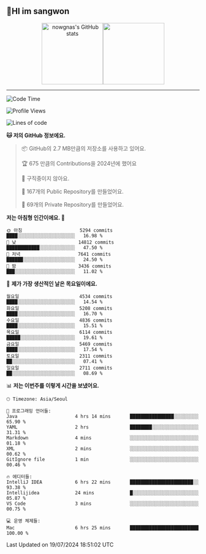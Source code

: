 ## 🤸HI im sangwon
<!--
<img src="https://github-profile-summary-cards.vercel.app/api/cards/profile-details?username=nowgnas&theme=dracula" />
-->

<div align="center">
    <p class="has-line-data" data-line-start="7" data-line-end="9"><img height="160px" src="https://github-readme-stats.vercel.app/api?username=nowgnas&amp;show_icons=true&amp;theme=material-palenight" alt="nowgnas's GitHub stats" /><img height="160px" src="https://github-readme-streak-stats.herokuapp.com/?user=nowgnas&theme=material-palenight&ring=7E6BC4&currStreakLabel=7E6BC4&fire=C79ECF" /></a></p>
</div>
<!-- <a href="#">
  <img src="https://github-readme-stats.vercel.app/api?username=nowgnas&theme=calm&show_icons=true" height='200px'>
</a><br>
<a href="#">
  <img src="https://github-readme-stats.vercel.app/api/top-langs/?username=nowgnas&theme=calm&exclude_repo=Jagi,assignment&layout=compact" height='200px'>
  <img src='http://mazassumnida.wtf/api/v2/generate_badge?boj=leo503801' height='200px'>
</a> -->

<hr>

<!--START_SECTION:waka-->
![Code Time](http://img.shields.io/badge/Code%20Time-4%2C323%20hrs%2011%20mins-blue)

![Profile Views](http://img.shields.io/badge/Profile%20Views-0-blue)

![Lines of code](https://img.shields.io/badge/%EC%A0%80%EB%8A%94%20%EC%97%AC%ED%83%9C%EA%B9%8C%EC%A7%80%20-25.9%20million%20%EC%A4%84%EC%9D%98%20%EC%BD%94%EB%93%9C%EB%A5%BC%20%EC%9E%91%EC%84%B1%ED%96%88%EC%96%B4%EC%9A%94.-blue)

**🐱 저의 GitHub 정보에요.** 

> 📦 GitHub의 2.7 MB만큼의 저장소를 사용하고 있어요. 
 > 
> 🏆 675 만큼의 Contributions을 2024년에 했어요
 > 
> 🚫 구직중이지 않아요.
 > 
> 📜 167개의 Public Repository를 만들었어요. 
 > 
> 🔑 69개의 Private Repository를 만들었어요. 
 > 
**저는 아침형 인간이에요. 🐤** 

```text
🌞 아침                     5294 commits        ████░░░░░░░░░░░░░░░░░░░░░   16.98 % 
🌆 낮　                     14812 commits       ████████████░░░░░░░░░░░░░   47.50 % 
🌃 저녁                     7641 commits        ██████░░░░░░░░░░░░░░░░░░░   24.50 % 
🌙 밤　                     3436 commits        ███░░░░░░░░░░░░░░░░░░░░░░   11.02 % 
```
📅 **제가 가장 생산적인 날은 목요일이에요.** 

```text
월요일                      4534 commits        ████░░░░░░░░░░░░░░░░░░░░░   14.54 % 
화요일                      5208 commits        ████░░░░░░░░░░░░░░░░░░░░░   16.70 % 
수요일                      4836 commits        ████░░░░░░░░░░░░░░░░░░░░░   15.51 % 
목요일                      6114 commits        █████░░░░░░░░░░░░░░░░░░░░   19.61 % 
금요일                      5469 commits        ████░░░░░░░░░░░░░░░░░░░░░   17.54 % 
토요일                      2311 commits        ██░░░░░░░░░░░░░░░░░░░░░░░   07.41 % 
일요일                      2711 commits        ██░░░░░░░░░░░░░░░░░░░░░░░   08.69 % 
```


📊 **저는 이번주를 이렇게 시간을 보냈어요.** 

```text
🕑︎ Timezone: Asia/Seoul

💬 프로그래밍 언어들: 
Java                     4 hrs 14 mins       ████████████████░░░░░░░░░   65.90 % 
YAML                     2 hrs               ████████░░░░░░░░░░░░░░░░░   31.31 % 
Markdown                 4 mins              ░░░░░░░░░░░░░░░░░░░░░░░░░   01.18 % 
XML                      2 mins              ░░░░░░░░░░░░░░░░░░░░░░░░░   00.62 % 
GitIgnore file           1 min               ░░░░░░░░░░░░░░░░░░░░░░░░░   00.46 % 

🔥 에디터들: 
IntelliJ IDEA            6 hrs 22 mins       ███████████████████████░░   93.38 % 
Intellijidea             24 mins             █░░░░░░░░░░░░░░░░░░░░░░░░   05.87 % 
VS Code                  3 mins              ░░░░░░░░░░░░░░░░░░░░░░░░░   00.75 % 

💻 운영 체제들: 
Mac                      6 hrs 25 mins       █████████████████████████   100.00 % 
```


 Last Updated on 19/07/2024 18:51:02 UTC
<!--END_SECTION:waka-->

<!-- <div align="center">
  <h2>⌨️Languages and Tools⌨️</h2>
  <div align=flex>
    <img height="25px" src="https://img.shields.io/badge/Python-3776AB?style=flat&amp;logo=Python&amp;logoColor=white" alt="Python Badge">
    <img height="25px" src="https://img.shields.io/badge/Javascript-F7DF1E?style=flat&amp;logo=Javascript&amp;logoColor=white" alt="Python Badge">
  </div>

  <div>
  <img height="25px" src="https://img.shields.io/badge/Express-000000?style=flat&amp;logo=Express&amp;logoColor=white" alt="Python Badge">
  <img height="25px" src="https://img.shields.io/badge/Node js-339933?style=flat&amp;logo=Node.js&amp;logoColor=white" alt="Python Badge">
  <img height="25px" src="https://img.shields.io/badge/MongoDB-47A248?style=flat&amp;logo=MongoDB&amp;logoColor=white" alt="Python Badge">
  <img height="25px" src="https://img.shields.io/badge/React-61DAFB?style=flat&amp;logo=React&amp;logoColor=white" alt="Python Badge">
   <img height="25px" src="https://img.shields.io/badge/TensorFlow-FF6F00?style=flat&amp;logo=TensorFlow&amp;logoColor=white" alt="Python Badge">
  </div>
  <div>
  <img height="25px" src="https://img.shields.io/badge/Visual Studio Code-007ACC?style=flat&amp;logo=Visual Studio Code&amp;logoColor=white" alt="Python Badge">
  <img height="25px" src="https://img.shields.io/badge/Ubuntu-E95420?style=flat&amp;logo=Ubuntu&amp;logoColor=white" alt="Python Badge">
  </div>
</div>
<br> -->
<!--
<h2 align=center>⌨️Languages and Tools⌨️</h2>
<div>
  <div style='float:left; margin-right:30px; width:200px'>
  <h3>🎈Languages🎈</h3>
  <div>
    <img height="25px" src="https://img.shields.io/badge/Java-FF7800?style=flat&amp;&amp;logoColor=white" alt="Python Badge">
    <img height="25px" src="https://img.shields.io/badge/Python-3776AB?style=flat&amp;logo=Python&amp;logoColor=white" alt="Python Badge">
      <img height="25px" src="https://img.shields.io/badge/Javascript-F7DF1E?style=flat&amp;logo=Javascript&amp;logoColor=white" alt="Python Badge">
  </div>
  
  </div>
  <div style='float:left; margin-right:30px; width:200px'>
  <h3>🛠️Frameworks🛠️</h3>
  <div>
    <img height="25px" src="https://img.shields.io/badge/NestJS-E0234E?style=flat&amp;logo=NestJS&amp;logoColor=white" alt="Python Badge">
    <img height="25px" src="https://img.shields.io/badge/Express-000000?style=flat&amp;logo=Express&amp;logoColor=white" alt="Python Badge">
    <img height="25px" src="https://img.shields.io/badge/Node js-339933?style=flat&amp;logo=Node.js&amp;logoColor=white" alt="Python Badge">
    <img height="25px" src="https://img.shields.io/badge/MongoDB-47A248?style=flat&amp;logo=MongoDB&amp;logoColor=white" alt="Python Badge">
     <img height="25px" src="https://img.shields.io/badge/TensorFlow-FF6F00?style=flat&amp;logo=TensorFlow&amp;logoColor=white" alt="Python Badge">
  </div>
  </div>
  <div style='float:left;'>
  <h3>⚙️Tools⚙️</h3>
  <div>
    <img height="25px" src="https://img.shields.io/badge/Ubuntu-E95420?style=flat&amp;logo=Ubuntu&amp;logoColor=white" alt="Python Badge">
    <img height="25px" src="https://img.shields.io/badge/Docker-2496ED?style=flat&amp;logo=Docker&amp;logoColor=white" alt="Python Badge">
  </div>
  </div>
</div>
-->
<!-- ![trophy](https://github-profile-trophy.vercel.app/?username=nowgnas&column=7&margin-w=15&margin-h=15) -->

<!--
**Marshmellowon/Marshmellowon** is a ✨ _special_ ✨ repository because its `README.md` (this file) appears on your GitHub profile.

Here are some ideas to get you started:

- 🔭 I’m currently working on ...
- 🌱 I’m currently learning ...
- 👯 I’m looking to collaborate on ...
- 🤔 I’m looking for help with ...
- 💬 Ask me about ...
- 📫 How to reach me: ...
- 😄 Pronouns: ...
- ⚡ Fun fact: ...
-->

<!-- style='display:grid; grid-template-columns: auto auto auto;' -->

